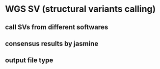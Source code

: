 # WGS SV (structural variants calling)

## call SVs from different softwares

## consensus results by jasmine

## output file type
